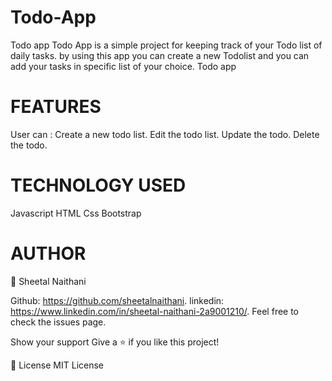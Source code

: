 # Todo-App
Todo app
Todo App is a simple project for keeping track of your Todo list of daily tasks. by using this app you can create a new Todolist and you can add your tasks in specific list  of your choice. Todo app

# FEATURES
User can :
Create a new todo list.
Edit the todo list.
Update the todo.
Delete the todo.

# TECHNOLOGY USED
Javascript
HTML
Css
Bootstrap

# AUTHOR
👤 Sheetal Naithani

Github: https://github.com/sheetalnaithani.
linkedin: https://www.linkedin.com/in/sheetal-naithani-2a9001210/.
Feel free to check the issues page.

Show your support
Give a ⭐️ if you like this project!

📝 License
MIT License
